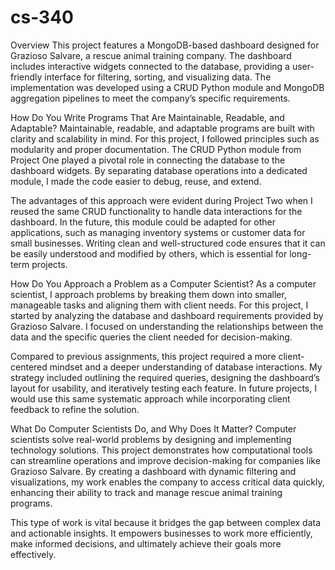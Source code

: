 # cs-340

Overview
This project features a MongoDB-based dashboard designed for Grazioso Salvare, a rescue animal training company. The dashboard includes interactive widgets connected to the database, providing a user-friendly interface for filtering, sorting, and visualizing data. The implementation was developed using a CRUD Python module and MongoDB aggregation pipelines to meet the company’s specific requirements.

How Do You Write Programs That Are Maintainable, Readable, and Adaptable?
Maintainable, readable, and adaptable programs are built with clarity and scalability in mind. For this project, I followed principles such as modularity and proper documentation. The CRUD Python module from Project One played a pivotal role in connecting the database to the dashboard widgets. By separating database operations into a dedicated module, I made the code easier to debug, reuse, and extend.

The advantages of this approach were evident during Project Two when I reused the same CRUD functionality to handle data interactions for the dashboard. In the future, this module could be adapted for other applications, such as managing inventory systems or customer data for small businesses. Writing clean and well-structured code ensures that it can be easily understood and modified by others, which is essential for long-term projects.

How Do You Approach a Problem as a Computer Scientist?
As a computer scientist, I approach problems by breaking them down into smaller, manageable tasks and aligning them with client needs. For this project, I started by analyzing the database and dashboard requirements provided by Grazioso Salvare. I focused on understanding the relationships between the data and the specific queries the client needed for decision-making.

Compared to previous assignments, this project required a more client-centered mindset and a deeper understanding of database interactions. My strategy included outlining the required queries, designing the dashboard’s layout for usability, and iteratively testing each feature. In future projects, I would use this same systematic approach while incorporating client feedback to refine the solution.

What Do Computer Scientists Do, and Why Does It Matter?
Computer scientists solve real-world problems by designing and implementing technology solutions. This project demonstrates how computational tools can streamline operations and improve decision-making for companies like Grazioso Salvare. By creating a dashboard with dynamic filtering and visualizations, my work enables the company to access critical data quickly, enhancing their ability to track and manage rescue animal training programs.

This type of work is vital because it bridges the gap between complex data and actionable insights. It empowers businesses to work more efficiently, make informed decisions, and ultimately achieve their goals more effectively.
